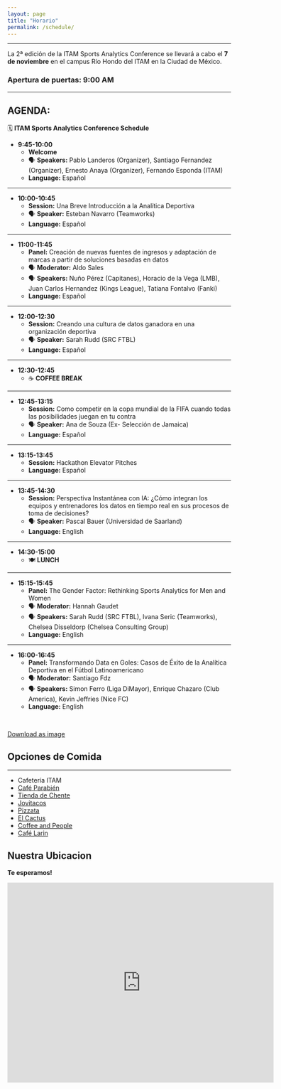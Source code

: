 ```yaml
---
layout: page
title: "Horario"
permalink: /schedule/
---
```

<hr>


La 2ª edición de la ITAM Sports Analytics Conference se llevará a cabo el **7 de noviembre** en el campus Río Hondo del ITAM en la Ciudad de México.

### Apertura de puertas: 9:00 AM


<hr>

## AGENDA:

🗓 **ITAM Sports Analytics Conference Schedule**

- **9:45-10:00**
  - **Welcome**
  - 🗣 **Speakers:** Pablo Landeros (Organizer), Santiago Fernandez (Organizer), Ernesto Anaya (Organizer), Fernando Esponda (ITAM)
  - **Language:** Español

---

- **10:00-10:45**
  - **Session:** Una Breve Introducción a la Analítica Deportiva
  - 🗣 **Speaker:** Esteban Navarro (Teamworks)
  - **Language:** Español

---

- **11:00-11:45**
  - **Panel:** Creación de nuevas fuentes de ingresos y adaptación de marcas a partir de soluciones basadas en datos
  - 🗣 **Moderator:** Aldo Sales
  - 🗣 **Speakers:** Nuño Pérez (Capitanes), Horacio de la Vega (LMB), Juan Carlos Hernandez (Kings League), Tatiana Fontalvo (Fanki)
  - **Language:** Español

---

- **12:00-12:30**
  - **Session:** Creando una cultura de datos ganadora en una organización deportiva
  - 🗣 **Speaker:** Sarah Rudd (SRC FTBL)
  - **Language:** Español

---

- **12:30-12:45**
  - ☕ **COFFEE BREAK**

---

- **12:45-13:15**
  - **Session:** Como competir en la copa mundial de la FIFA cuando todas las posibilidades juegan en tu contra
  - 🗣 **Speaker:** Ana de Souza (Ex- Selección de Jamaica)
  - **Language:** Español

---

- **13:15-13:45**
  - **Session:** Hackathon Elevator Pitches
  - **Language:** Español

---

- **13:45-14:30**
  - **Session:** Perspectiva Instantánea con IA: ¿Cómo integran los equipos y entrenadores los datos en tiempo real en sus procesos de toma de decisiones?
  - 🗣 **Speaker:** Pascal Bauer (Universidad de Saarland)
  - **Language:** English

---

- **14:30-15:00**
  - 🍽 **LUNCH**

---

- **15:15-15:45**
  - **Panel:** The Gender Factor: Rethinking Sports Analytics for Men and Women
  - 🗣 **Moderator:** Hannah Gaudet
  - 🗣 **Speakers:** Sarah Rudd (SRC FTBL), Ivana Seric (Teamworks), Chelsea Disseldorp (Chelsea Consulting Group)
  - **Language:** English

---

- **16:00-16:45**
  - **Panel:** Transformando Data en Goles: Casos de Éxito de la Analítica Deportiva en el Fútbol Latinoamericano
  - 🗣 **Moderator:** Santiago Fdz
  - 🗣 **Speakers:** Simon Ferro (Liga DiMayor), Enrique Chazaro (Club America), Kevin Jeffries (Nice FC)
  - **Language:** English


<br>

[Download as image](images/schedule.png)

## Opciones de Comida
---

- Cafetería ITAM
- [Café Parabién](https://maps.app.goo.gl/f6UV8XaL8myg7Nis8)
- [Tienda de Chente](https://maps.app.goo.gl/CFUP7nApMaLBwcN49)
- [Jovitacos](https://maps.app.goo.gl/MasJg11kDWEoEpBr8)
- [Pizzata](https://maps.app.goo.gl/crLatjG56r1tmpYd8)
- [El Cactus](https://maps.app.goo.gl/dhHwNb4HWevEy7CH8)
- [Coffee and People](https://maps.app.goo.gl/BazPh9S1XtMhnRSR7)
- [Café Larin](https://maps.app.goo.gl/3aP56YrhY7F3z8z76)



## Nuestra Ubicacion

**Te esperamos!**

<iframe src="https://www.google.com/maps/embed?pb=!1m18!1m12!1m3!1d3764.572418388279!2d-99.20230928879631!3d19.344351843416934!2m3!1f0!2f0!3f0!3m2!1i1024!2i768!4f13.1!3m3!1m2!1s0x85d200057116a1d1%3A0xeb89056e16e93b4f!2sInstituto%20Tecnol%C3%B3gico%20Aut%C3%B3nomo%20de%20M%C3%A9xico!5e0!3m2!1sen!2sus!4v1720803478790!5m2!1sen!2sus" width="600" height="450" style="border:0;" allowfullscreen="" loading="lazy" referrerpolicy="no-referrer-when-downgrade"></iframe>